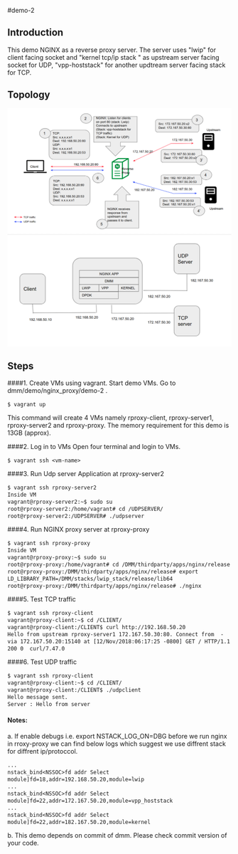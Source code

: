 #demo-2
## Introduction
This demo NGINX as a reverse proxy server. The server uses "lwip" for client facing socket and "kernel tcp/ip stack "
as upstream server facing socket for UDP, "vpp-hoststack" for another updtream server facing stack for TCP.

## Topology
![demo-2.png](demo-2.png)
![dem-2-topo.png](dem-2-topo.png)
## Steps
####1. Create VMs using vagrant.
Start demo VMs. Go to dmm/demo/nginx_proxy/demo-2 .
```
$ vagrant up
```
This command will create 4 VMs namely rproxy-client, rproxy-server1, rproxy-server2 and rproxy-proxy. The memory
requirement for this demo is 13GB (approx).

####2. Log in to VMs
Open four terminal and login to VMs.
```
$ vagrant ssh <vm-name>
```

####3. Run Udp server Application at rproxy-server2
```
$ vagrant ssh rproxy-server2
Inside VM
vagrant@rproxy-server2:~$ sudo su
root@rproxy-server2:/home/vagrant# cd /UDPSERVER/
root@rproxy-server2:/UDPSERVER# ./udpserver
```

####4. Run NGINX proxy server at rproxy-proxy
```
$ vagrant ssh rproxy-proxy
Inside VM
vagrant@rproxy-proxy:~$ sudo su
root@rproxy-proxy:/home/vagrant# cd /DMM/thirdparty/apps/nginx/release
root@rproxy-proxy:/DMM/thirdparty/apps/nginx/release# export LD_LIBRARY_PATH=/DMM/stacks/lwip_stack/release/lib64
root@rproxy-proxy:/DMM/thirdparty/apps/nginx/release# ./nginx
```
####5. Test TCP traffic
```
$ vagrant ssh rproxy-client
vagrant@rproxy-client:~$ cd /CLIENT/
vagrant@rproxy-client:/CLIENT$ curl http://192.168.50.20
Hello from upstream rproxy-server1 172.167.50.30:80. Connect from  -  via 172.167.50.20:15140 at [12/Nov/2018:06:17:25 -0800] GET / HTTP/1.1 200 0  curl/7.47.0

```

####6. Test UDP traffic
```
$ vagrant ssh rproxy-client
vagrant@rproxy-client:~$ cd /CLIENT/
vagrant@rproxy-client:/CLIENT$ ./udpclient
Hello message sent.
Server : Hello from server
```
#### Notes:
a. If enable debugs i.e. export NSTACK_LOG_ON=DBG before we run nginx in rroxy-proxy we can find below logs which suggest we use diffrent stack for diffrent ip/protoccol.
```
...
nstack_bind<NSSOC>fd addr Select module]fd=18,addr=192.168.50.20,module=lwip
...
nstack_bind<NSSOC>fd addr Select module]fd=22,addr=172.167.50.20,module=vpp_hoststack
...
nstack_bind<NSSOC>fd addr Select module]fd=22,addr=182.167.50.20,module=kernel
```
b. This demo depends on commit of dmm. Please check commit version of your code.

